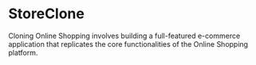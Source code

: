 # StoreClone
 Cloning Online Shopping involves building a full-featured e-commerce application that replicates the core functionalities of the Online Shopping platform. 
